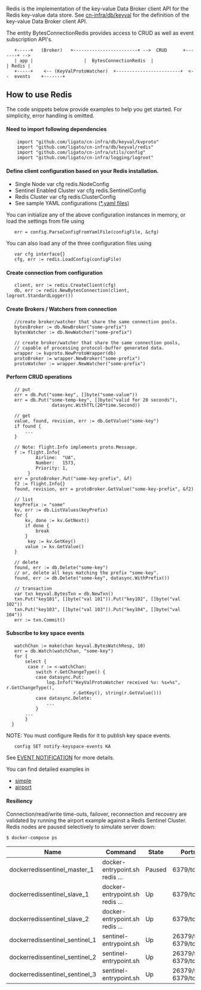 Redis is the implementation of the key-value Data Broker client
API for the Redis key-value data store. See [cn-infra/db/keyval](https://github.com/ligato/cn-infra/tree/master/db/keyval) for the definition of the key-value Data Broker client API.

The entity BytesConnectionRedis provides access to CRUD as well as event subscription API's.
```
   +-----+   (Broker)   +------------------------+ -->  CRUD      +-------+ -->
   | app |                   |  BytesConnectionRedis  |                 | Redis |
   +-----+    <-- (KeyValProtoWatcher)  +------------------------+  <--  events    +-------+
```

## How to use Redis
The code snippets below provide examples to help you get started.  For simplicity, error
handling is omitted.

#### Need to import following dependencies
```
    import "github.com/ligato/cn-infra/db/keyval/kvproto"
    import "github.com/ligato/cn-infra/db/keyval/redis"
    import "github.com/ligato/cn-infra/utils/config"
    import "github.com/ligato/cn-infra/logging/logroot"
```
#### Define client configuration based on your Redis installation.
- Single Node
var cfg redis.NodeConfig
- Sentinel Enabled Cluster
var cfg redis.SentinelConfig
- Redis Cluster
var cfg redis.ClusterConfig
- See sample YAML configurations [(*.yaml files)](https://github.com/ligato/cn-infra/tree/master/examples/redis_lib)

You can initialize any of the above configuration instances in memory, or load the settings from file using
```
   err = config.ParseConfigFromYamlFile(configFile, &cfg)
```
You can also load any of the three configuration files using
```
   var cfg interface{}
   cfg, err := redis.LoadConfig(configFile)
```
#### Create connection from configuration
```
   client, err := redis.CreateClient(cfg)
   db, err := redis.NewBytesConnection(client, logroot.StandardLogger())
```
#### Create Brokers / Watchers from connection
```
   //create broker/watcher that share the same connection pools.
   bytesBroker := db.NewBroker("some-prefix")
   bytesWatcher := db.NewWatcher("some-prefix")

   // create broker/watcher that share the same connection pools,
   // capable of processing protocol-buffer generated data.
   wrapper := kvproto.NewProtoWrapper(db)
   protoBroker := wrapper.NewBroker("some-prefix")
   protoWatcher := wrapper.NewWatcher("some-prefix")
```
#### Perform CRUD operations
```
   // put
   err = db.Put("some-key", []byte("some-value"))
   err = db.Put("some-temp-key", []byte("valid for 20 seconds"),
                 datasync.WithTTL(20*time.Second))

   // get
   value, found, revision, err := db.GetValue("some-key")
   if found {
       ...
   }

   // Note: flight.Info implements proto.Message.
   f := flight.Info{
           Airline:  "UA",
           Number:   1573,
           Priority: 1,
        }
   err = protoBroker.Put("some-key-prefix", &f)
   f2 := flight.Info{}
   found, revision, err = protoBroker.GetValue("some-key-prefix", &f2)

   // list
   keyPrefix := "some"
   kv, err := db.ListValues(keyPrefix)
   for {
       kv, done := kv.GetNext()
       if done {
           break
       }
        key := kv.GetKey()
       value := kv.GetValue()
   }

   // delete
   found, err := db.Delete("some-key")
   // or, delete all keys matching the prefix "some-key".
   found, err := db.Delete("some-key", datasync.WithPrefix())

   // transaction
   var txn keyval.BytesTxn = db.NewTxn()
   txn.Put("key101", []byte("val 101")).Put("key102", []byte("val 102"))
   txn.Put("key103", []byte("val 103")).Put("key104", []byte("val 104"))
   err := txn.Commit()
```
#### Subscribe to key space events
```
   watchChan := make(chan keyval.BytesWatchResp, 10)
   err = db.Watch(watchChan, "some-key")
   for {
       select {
        case r := <-watchChan:
           switch r.GetChangeType() {
           case datasync.Put:
               log.Infof("KeyValProtoWatcher received %v: %s=%s", r.GetChangeType(),
                         r.GetKey(), string(r.GetValue()))
           case datasync.Delete:
               ...
           }
       ...
       }
  }
```
 NOTE: You must configure Redis for it to publish key space events.
```
   config SET notify-keyspace-events KA
```
See [EVENT NOTIFICATION](https://raw.githubusercontent.com/antirez/redis/3.2/redis.conf) for more details.

You can find detailed examples in
- [simple](https://github.com/ligato/cn-infra/tree/master/examples/redis_lib/simple)
- [airport](https://github.com/ligato/cn-infra/tree/master/examples/redis_lib/airport)

#### Resiliency
Connection/read/write time-outs, failover, reconnection and recovery are validated by running
the airport example against a Redis Sentinel Cluster.  Redis nodes are paused selectively to
simulate server down:
```
$ docker-compose ps
```
|Name   |Command  |State|Ports|
|-------|---------|-----|-----|
|dockerredissentinel_master_1 | docker-entrypoint.sh redis ... | Paused | 6379/tcp |
|dockerredissentinel_slave_1 | docker-entrypoint.sh redis ... | Up | 6379/tcp |
|dockerredissentinel_slave_2 | docker-entrypoint.sh redis ... | Up | 6379/tcp |
|dockerredissentinel_sentinel_1 | sentinel-entrypoint.sh | Up | 26379/tcp, 6379/tcp |
|dockerredissentinel_sentinel_2 | sentinel-entrypoint.sh | Up | 26379/tcp, 6379/tcp |
|dockerredissentinel_sentinel_3 | sentinel-entrypoint.sh | Up | 26379/tcp, 6379/tcp |

